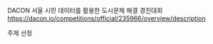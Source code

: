 DACON 서울 시민 데이터를 활용한 도시문제 해결 경진대회 
https://dacon.io/competitions/official/235966/overview/description  
   
주제 선정 